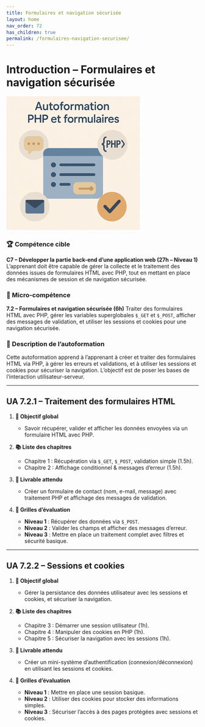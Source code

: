 ```yaml
---
title: Formulaires et navigation sécurisée
layout: home
nav_order: 72
has_children: true
permalink: /formulaires-navigation-securisee/
---
```


# Introduction – Formulaires et navigation sécurisée

![Formulaires et navigation sécurisée](../assets/images/7.2.php-formulaires-350.png)

### 🏆 Compétence cible

**C7 – Développer la partie back-end d’une application web (27h – Niveau 1)**
L’apprenant doit être capable de gérer la collecte et le traitement des données issues de formulaires HTML avec PHP, tout en mettant en place des mécanismes de session et de navigation sécurisée.

### 🧩 Micro-compétence

**7.2 – Formulaires et navigation sécurisée (6h)**
Traiter des formulaires HTML avec PHP, gérer les variables superglobales `$_GET` et `$_POST`, afficher des messages de validation, et utiliser les sessions et cookies pour une navigation sécurisée.

### 📝 Description de l’autoformation

Cette autoformation apprend à l’apprenant à créer et traiter des formulaires HTML via PHP, à gérer les erreurs et validations, et à utiliser les sessions et cookies pour sécuriser la navigation. L’objectif est de poser les bases de l’interaction utilisateur-serveur.

---

## UA 7.2.1 – Traitement des formulaires HTML

1. **🎯 Objectif global**

   * Savoir récupérer, valider et afficher les données envoyées via un formulaire HTML avec PHP.

2. **📚 Liste des chapitres**

   * Chapitre 1 : Récupération via `$_GET`, `$_POST`, validation simple (1.5h).
   * Chapitre 2 : Affichage conditionnel & messages d’erreur (1.5h).

3. **📄 Livrable attendu**

   * Créer un formulaire de contact (nom, e-mail, message) avec traitement PHP et affichage des messages de validation.

4. **🧪 Grilles d’évaluation**

   * **Niveau 1** : Récupérer des données via `$_POST`.
   * **Niveau 2** : Valider les champs et afficher des messages d’erreur.
   * **Niveau 3** : Mettre en place un traitement complet avec filtres et sécurité basique.

---

## UA 7.2.2 – Sessions et cookies

1. **🎯 Objectif global**

   * Gérer la persistance des données utilisateur avec les sessions et cookies, et sécuriser la navigation.

2. **📚 Liste des chapitres**

   * Chapitre 3 : Démarrer une session utilisateur (1h).
   * Chapitre 4 : Manipuler des cookies en PHP (1h).
   * Chapitre 5 : Sécuriser la navigation avec les sessions (1h).

3. **📄 Livrable attendu**

   * Créer un mini-système d’authentification (connexion/déconnexion) en utilisant les sessions et cookies.

4. **🧪 Grilles d’évaluation**

   * **Niveau 1** : Mettre en place une session basique.
   * **Niveau 2** : Utiliser des cookies pour stocker des informations simples.
   * **Niveau 3** : Sécuriser l’accès à des pages protégées avec sessions et cookies.

